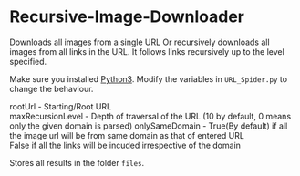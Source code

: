# Recursive-Image-Downloader

Downloads all images from a single URL Or recursively downloads all images from all links in the URL.
It follows links recursively up to the level specified.

Make sure you installed [Python3](https://python.org).
Modify the variables in `URL_Spider.py` to change the behaviour.

rootUrl - Starting/Root URL  
maxRecursionLevel - Depth of traversal of the URL (10 by default, 0 means only the given domain is parsed)
onlySameDomain - True(By default) if all the image url will be from same domain as that of entered URL  
                 False if all the links will be incuded irrespective of the domain

Stores all results in the folder `files`.
